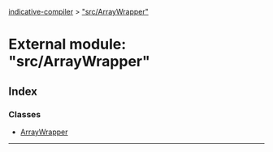 [indicative-compiler](../README.md) > ["src/ArrayWrapper"](../modules/_src_arraywrapper_.md)

# External module: "src/ArrayWrapper"

## Index

### Classes

* [ArrayWrapper](../classes/_src_arraywrapper_.arraywrapper.md)

---

